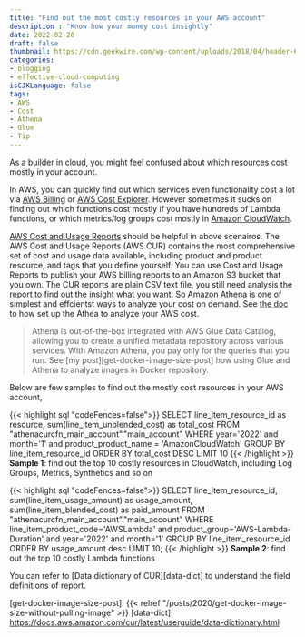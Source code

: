 ```yaml
---
title: "Find out the most costly resources in your AWS account"
description : "Know how your money cost insightly"
date: 2022-02-20
draft: false
thumbnail: https://cdn.geekwire.com/wp-content/uploads/2018/04/header-630x450-630x450.png
categories:
- blogging
- effective-cloud-computing
isCJKLanguage: false
tags:
- AWS
- Cost
- Athena
- Glue
- Tip
---
```

As a builder in cloud, you might feel confused about which resources cost mostly in your account.

In AWS, you can quickly find out which services even functionality cost a lot via [AWS Billing][aws-billing] or 
[AWS Cost Explorer][cost-explorer]. However sometimes it sucks on finding out which functions cost mostly if 
you have hundreds of Lambda functions, or which metrics/log groups cost mostly in [Amazon CloudWatch][cloudwatch].

<!--more-->

[AWS Cost and Usage Reports][cur] should be helpful in above scenairos. 
The AWS Cost and Usage Reports (AWS CUR) contains the most comprehensive set of cost and usage data available, 
including product and product resource, and tags that you define yourself.
You can use Cost and Usage Reports to publish your AWS billing reports to an Amazon S3 bucket that you own. 
The CUR reports are plain CSV text file, you still need analysis the report to find out the insight what you want.
So [Amazon Athena][athena] is one of simplest and effcientst ways to analyze your cost on demand. 
See [the doc][cur-query-athena] to how set up the Athea to analyze your AWS cost.

> Athena is out-of-the-box integrated with AWS Glue Data Catalog, allowing you to create a unified metadata repository across various services.
With Amazon Athena, you pay only for the queries that you run. See [my post][get-docker-image-size-post] how 
using Glue and Athena to analyze images in Docker repository.

Below are few samples to find out the mostly cost resources in your AWS account,

{{< highlight sql "codeFences=false">}}
SELECT line_item_resource_id as resource, sum(line_item_unblended_cost) as total_cost  FROM "athenacurcfn_main_account"."main_account" 
WHERE year='2022' and month='1' and product_product_name = 'AmazonCloudWatch' 
GROUP BY line_item_resource_id
ORDER BY total_cost DESC
LIMIT 10
{{< /highlight >}}
**Sample 1**: find out the top 10 costly resources in CloudWatch, including Log Groups, Metrics, Synthetics and so on

{{< highlight sql "codeFences=false">}}
SELECT line_item_resource_id, sum(line_item_usage_amount) as usage_amount, sum(line_item_blended_cost) as paid_amount FROM "athenacurcfn_main_account"."main_account"
    WHERE line_item_product_code='AWSLambda' and product_group='AWS-Lambda-Duration'
    and year='2022' and month='1'
    GROUP BY line_item_resource_id
    ORDER BY usage_amount desc
    LIMIT 10;
{{< /highlight >}}
**Sample 2**: find out the top 10 costly Lambda functions

You can refer to [Data dictionary of CUR][data-dict] to understand the field definitions of report.

[aws-billing]: https://docs.aws.amazon.com/awsaccountbilling/latest/aboutv2/billing-what-is.html
[cost-explorer]: https://aws.amazon.com/aws-cost-management/aws-cost-explorer/
[cloudwatch]: https://aws.amazon.com/cloudwatch/
[cur]: https://docs.aws.amazon.com/cur/latest/userguide/what-is-cur.html
[cur-query-athena]: https://docs.aws.amazon.com/cur/latest/userguide/cur-query-athena.html
[athena]: https://aws.amazon.com/athena/
[get-docker-image-size-post]: {{< relref "/posts/2020/get-docker-image-size-without-pulling-image" >}}
[data-dict]: https://docs.aws.amazon.com/cur/latest/userguide/data-dictionary.html
